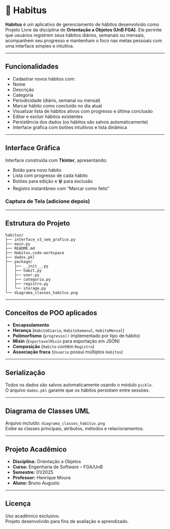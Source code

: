
# 🧭 Habitus

**Habitus** é um aplicativo de gerenciamento de hábitos desenvolvido como Projeto Livre da disciplina de **Orientação a Objetos (UnB FGA)**. Ele permite que usuários registrem seus hábitos diários, semanais ou mensais, acompanhem seu progresso e mantenham o foco nas metas pessoais com uma interface simples e intuitiva.

---

##  Funcionalidades

-  Cadastrar novos hábitos com:
  - Nome
  - Descrição
  - Categoria
  - Periodicidade (diário, semanal ou mensal)
-  Marcar hábito como concluído no dia atual
-  Visualizar lista de hábitos ativos com progresso e última conclusão
-  Editar e excluir hábitos existentes
-  Persistência dos dados (os hábitos são salvos automaticamente)
-  Interface gráfica com botões intuitivos e lista dinâmica

---

##  Interface Gráfica

Interface construída com **Tkinter**, apresentando:

- Botão  para novo hábito
- Lista com progresso de cada hábito
- Botões  para edição e 🗑 para exclusão
- Registro instantâneo com  “Marcar como feito”

###  Captura de Tela (adicione depois)
<!--
![Imagem da interface](docs/interface.png)
-->

---

##  Estrutura do Projeto

```
habitus/
├── interface_v3_sem_grafico.py
├── main.py
├── README.md
├── Habitus.code-workspace
├── dados.pkl
├── package/
│   ├── __init__.py
│   ├── habit.py
│   ├── user.py
│   ├── categoria.py
│   ├── registro.py
│   └── storage.py
└── diagrama_classes_habitus.png
```

---

##  Conceitos de POO aplicados

-  **Encapsulamento**
-  **Herança** (`HabitoDiario`, `HabitoSemanal`, `HabitoMensal`)
-  **Polimorfismo** (`progresso()` implementado por tipo de hábito)
-  **Mixin** (`ExportavelMixin` para exportação em JSON)
-  **Composição** (`Habito` contém `Registro`)
-  **Associação fraca** (`Usuario` possui múltiplos `Habitos`)

---

##  Serialização

Todos os dados são salvos automaticamente usando o módulo `pickle`.  
O arquivo `dados.pkl` garante que os hábitos persistam entre sessões.

---

##  Diagrama de Classes UML

Arquivo incluído: `diagrama_classes_habitus.png`  
Exibe as classes principais, atributos, métodos e relacionamentos.

---
##  Projeto Acadêmico

- **Disciplina:** Orientação a Objetos
- **Curso:** Engenharia de Software – FGA/UnB
- **Semestre:** 01/2025
- **Professor:** Henrique Moura
- **Aluno:** Bruno Augusto

---

##  Licença

Uso acadêmico exclusivo.  
Projeto desenvolvido para fins de avaliação e aprendizado.
